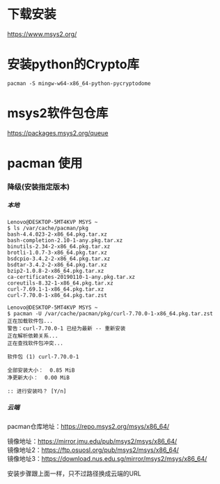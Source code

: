# 下载安装
https://www.msys2.org/
# 安装python的Crypto库
```
pacman -S mingw-w64-x86_64-python-pycryptodome
```
# msys2软件包仓库
https://packages.msys2.org/queue
# pacman 使用
### 降级(安装指定版本)
##### 本地
```
Lenovo@DESKTOP-5MT4KVP MSYS ~
$ ls /var/cache/pacman/pkg
bash-4.4.023-2-x86_64.pkg.tar.xz
bash-completion-2.10-1-any.pkg.tar.xz
binutils-2.34-2-x86_64.pkg.tar.xz
brotli-1.0.7-3-x86_64.pkg.tar.xz
bsdcpio-3.4.2-2-x86_64.pkg.tar.xz
bsdtar-3.4.2-2-x86_64.pkg.tar.xz
bzip2-1.0.8-2-x86_64.pkg.tar.xz
ca-certificates-20190110-1-any.pkg.tar.xz
coreutils-8.32-1-x86_64.pkg.tar.xz
curl-7.69.1-1-x86_64.pkg.tar.xz
curl-7.70.0-1-x86_64.pkg.tar.zst
```
```
Lenovo@DESKTOP-5MT4KVP MSYS ~
$ pacman -U /var/cache/pacman/pkg/curl-7.70.0-1-x86_64.pkg.tar.zst
正在加载软件包...
警告：curl-7.70.0-1 已经为最新 -- 重新安装
正在解析依赖关系...
正在查找软件包冲突...
 
软件包 (1) curl-7.70.0-1
 
全部安装大小：  0.85 MiB
净更新大小：  0.00 MiB
 
:: 进行安装吗？ [Y/n]
```
##### 云端
pacman仓库地址：https://repo.msys2.org/msys/x86_64/  

镜像地址：https://mirror.jmu.edu/pub/msys2/msys/x86_64/  
镜像地址2：https://ftp.osuosl.org/pub/msys2/msys/x86_64/  
镜像地址3：https://download.nus.edu.sg/mirror/msys2/msys/x86_64/  

安装步骤跟上面一样，只不过路径换成云端的URL
